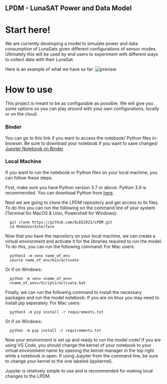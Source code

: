 ## LPDM - LunaSAT Power and Data Model
# Start here!
We are currently developing a model to simulate power and data consumption of LunaSats given different configurations of sensor modes. Ultimately this will be used by end users to experiment with different ways to collect data with their LunaSat.

Here is an example of what we have so far:
![preview](https://github.com/GLEE2023/LPDM/blob/main/modelFolder/images/chart_preview.png)

# How to use
This project is meant to be as configurable as possible. We will give you some options so you can play around with your own configurations, locally or on the cloud.
### Binder
You can go to this link if you want to access the notebook/ Python files in-browser. Be sure to download your notebook if you want to save changes!
[Jupyter Notebook on Binder](https://mybinder.org/v2/gh/GLEE2023/LPDM/tim)

### Local Machine
If you want to run the notebook or Python files on your local machine, you can follow these steps. 

First, make sure you have Python version 3.7 or above. Python 3.9 is recommended. You can download Python from [here](https://www.python.org/downloads/).

Next we are going to clone the LPDM repository and get access to its files. To do this you can run the following on the command line of your system (Terminal for MacOS & Unix, Powershell for Windows):

```console
  git clone https://github.com/GLEE2023/LPDM.git
  cd ModeUserInterface
```

Now that you have the repository on your local machine, we can create a virtual environment and activate it for the libraries required to run the model. To do this, you can run the following command:
For Mac users:
```console
  python3 -m venv name_of_env
  source name_of_env/bin/activate
```

Or if on Windows:
```console
  python -m venv <name_of_env>
  <name_of_env>/Scripts/activate.bat
```

Finally, we can run the following command to install the necessary packages and run the model notebook:
If you are on linux you may need to install pip seperately.
For Mac users:
```console
  python3 -m pip install -r requirements.txt
```
Or if on Windows:
```console
  python -m pip install -r requirements.txt
```

Now your environment is set up and ready to run the model code! If you are using VS Code, you should change the kernel of your notebook to your virtual environment name by opening the kernel manager in the top right while a notebook is open. If using Jupyter from the command line, be sure to change your kernel to the one labeled (ipykernel).

Jupyter is relatively simple to use and is recommended for making local changes to the LPDM.

